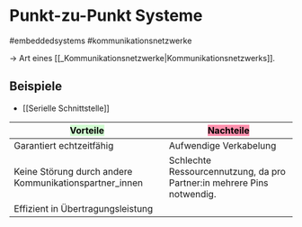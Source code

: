 # Punkt-zu-Punkt Systeme
#embeddedsystems 
#kommunikationsnetzwerke 

-> Art eines [[_Kommunikationsnetzwerke|Kommunikationsnetzwerks]].

## Beispiele
* [[Serielle Schnittstelle]]

<mark style="background: #BBFABBA6;">Vorteile</mark> | <mark style="background: #FF5582A6;">Nachteile</mark> 
---------|----------
Garantiert echtzeitfähig | Aufwendige Verkabelung
Keine Störung durch andere Kommunikationspartner_innen | Schlechte Ressourcennutzung, da pro Partner:in mehrere Pins notwendig.
Effizient in Übertragungsleistung |

